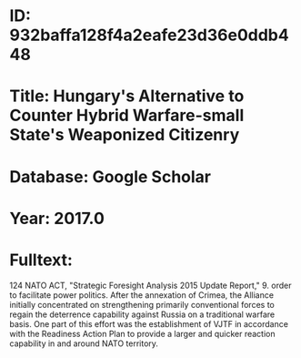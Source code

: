 # ID: 932baffa128f4a2eafe23d36e0ddb448
# Title: Hungary's Alternative to Counter Hybrid Warfare-small State's Weaponized Citizenry
# Database: Google Scholar
# Year: 2017.0
# Fulltext:
124 NATO ACT, "Strategic Foresight Analysis 2015 Update Report," 9.
order to facilitate power politics.
After the annexation of Crimea, the Alliance initially concentrated on strengthening primarily conventional forces to regain the deterrence capability against Russia on a traditional warfare basis.
One part of this effort was the establishment of VJTF in accordance with the Readiness Action Plan to provide a larger and quicker reaction capability in and around NATO territory.